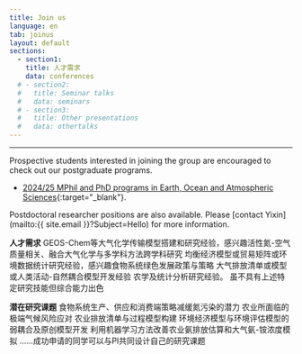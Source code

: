 ```yaml
---
title: Join us
language: en
tab: joinus
layout: default
sections:
  - section1:
    title: 人才需求
    data: conferences
  # - section2:
  #   title: Seminar talks
  #   data: seminars
  # - section3:
  #   title: Other presentations
  #   data: othertalks
---
```

---

Prospective students interested in joining the group are encouraged to check out our postgraduate programs.

- [2024/25 MPhil and PhD programs in Earth, Ocean and Atmospheric Sciences](https://fytgs.hkust-gz.edu.cn/programs/2024-25/function-hub/earth-ocean-and-atmospheric-sciences-3){:target="_blank"}.

Postdoctoral researcher positions are also available. Please [contact Yixin](mailto:{{ site.email }}?Subject=Hello) for more information.


<strong>人才需求</strong>
GEOS-Chem等大气化学传输模型搭建和研究经验，感兴趣活性氮-空气质量相关、融合大气化学与多学科方法跨学科研究
均衡经济模型或贸易矩阵或环境数据统计研究经验，感兴趣食物系统绿色发展政策与策略
大气排放清单或模型或人类活动-自然耦合模型开发经验
农学及统计分析研究经验。
虽不具有上述特定研究技能但综合能力出色

<strong>潜在研究课题</strong>
食物系统生产、供应和消费端策略减缓氮污染的潜力
农业所面临的极端气候风险应对
农业排放清单与过程模型构建
环境经济模型与环境评估模型的弱耦合及原创模型开发
利用机器学习方法改善农业氨排放估算和大气氨-铵浓度模拟
......成功申请的同学可以与PI共同设计自己的研究课题
